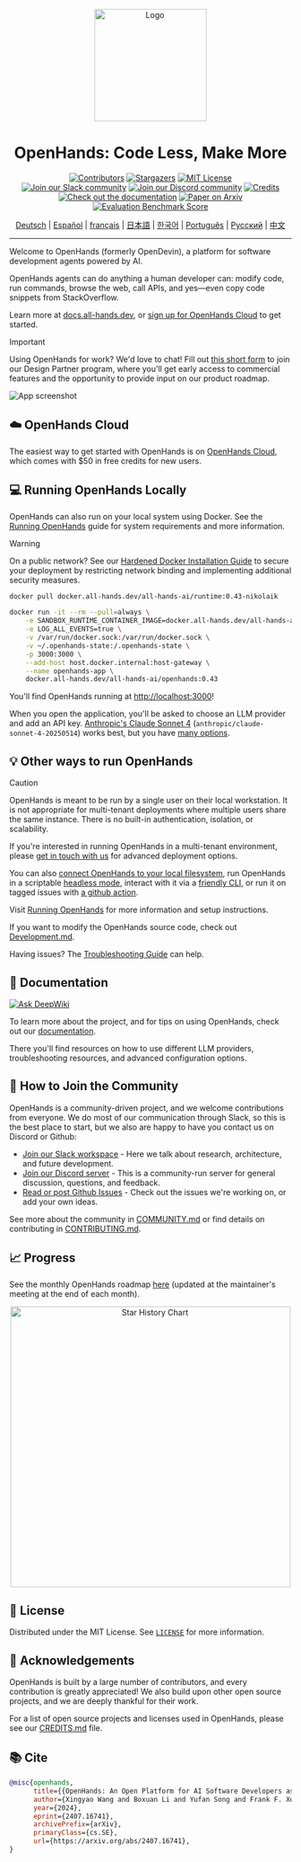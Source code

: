 <a name="readme-top"></a>

<div align="center">
  <img src="./docs/static/img/logo.png" alt="Logo" width="200">
  <h1 align="center">OpenHands: Code Less, Make More</h1>
</div>


<div align="center">
  <a href="https://github.com/All-Hands-AI/OpenHands/graphs/contributors"><img src="https://img.shields.io/github/contributors/All-Hands-AI/OpenHands?style=for-the-badge&color=blue" alt="Contributors"></a>
  <a href="https://github.com/All-Hands-AI/OpenHands/stargazers"><img src="https://img.shields.io/github/stars/All-Hands-AI/OpenHands?style=for-the-badge&color=blue" alt="Stargazers"></a>
  <a href="https://github.com/All-Hands-AI/OpenHands/blob/main/LICENSE"><img src="https://img.shields.io/github/license/All-Hands-AI/OpenHands?style=for-the-badge&color=blue" alt="MIT License"></a>
  <br/>
  <a href="https://join.slack.com/t/openhands-ai/shared_invite/zt-34zm4j0gj-Qz5kRHoca8DFCbqXPS~f_A"><img src="https://img.shields.io/badge/Slack-Join%20Us-red?logo=slack&logoColor=white&style=for-the-badge" alt="Join our Slack community"></a>
  <a href="https://discord.gg/ESHStjSjD4"><img src="https://img.shields.io/badge/Discord-Join%20Us-purple?logo=discord&logoColor=white&style=for-the-badge" alt="Join our Discord community"></a>
  <a href="https://github.com/All-Hands-AI/OpenHands/blob/main/CREDITS.md"><img src="https://img.shields.io/badge/Project-Credits-blue?style=for-the-badge&color=FFE165&logo=github&logoColor=white" alt="Credits"></a>
  <br/>
  <a href="https://docs.all-hands.dev/usage/getting-started"><img src="https://img.shields.io/badge/Documentation-000?logo=googledocs&logoColor=FFE165&style=for-the-badge" alt="Check out the documentation"></a>
  <a href="https://arxiv.org/abs/2407.16741"><img src="https://img.shields.io/badge/Paper%20on%20Arxiv-000?logoColor=FFE165&logo=arxiv&style=for-the-badge" alt="Paper on Arxiv"></a>
  <a href="https://docs.google.com/spreadsheets/d/1wOUdFCMyY6Nt0AIqF705KN4JKOWgeI4wUGUP60krXXs/edit?gid=0#gid=0"><img src="https://img.shields.io/badge/Benchmark%20score-000?logoColor=FFE165&logo=huggingface&style=for-the-badge" alt="Evaluation Benchmark Score"></a>

  <!-- Keep these links. Translations will automatically update with the README. -->
  <a href="https://www.readme-i18n.com/All-Hands-AI/OpenHands?lang=de">Deutsch</a> |
  <a href="https://www.readme-i18n.com/All-Hands-AI/OpenHands?lang=es">Español</a> |
  <a href="https://www.readme-i18n.com/All-Hands-AI/OpenHands?lang=fr">français</a> |
  <a href="https://www.readme-i18n.com/All-Hands-AI/OpenHands?lang=ja">日本語</a> |
  <a href="https://www.readme-i18n.com/All-Hands-AI/OpenHands?lang=ko">한국어</a> |
  <a href="https://www.readme-i18n.com/All-Hands-AI/OpenHands?lang=pt">Português</a> |
  <a href="https://www.readme-i18n.com/All-Hands-AI/OpenHands?lang=ru">Русский</a> |
  <a href="https://www.readme-i18n.com/All-Hands-AI/OpenHands?lang=zh">中文</a>

  <hr>
</div>

Welcome to OpenHands (formerly OpenDevin), a platform for software development agents powered by AI.

OpenHands agents can do anything a human developer can: modify code, run commands, browse the web,
call APIs, and yes—even copy code snippets from StackOverflow.

Learn more at [docs.all-hands.dev](https://docs.all-hands.dev), or [sign up for OpenHands Cloud](https://app.all-hands.dev) to get started.

> [!IMPORTANT]
> Using OpenHands for work? We'd love to chat! Fill out
> [this short form](https://docs.google.com/forms/d/e/1FAIpQLSet3VbGaz8z32gW9Wm-Grl4jpt5WgMXPgJ4EDPVmCETCBpJtQ/viewform)
> to join our Design Partner program, where you'll get early access to commercial features and the opportunity to provide input on our product roadmap.

![App screenshot](./docs/static/img/screenshot.png)

## ☁️ OpenHands Cloud

The easiest way to get started with OpenHands is on [OpenHands Cloud](https://app.all-hands.dev),
which comes with $50 in free credits for new users.

## 💻 Running OpenHands Locally

OpenHands can also run on your local system using Docker.
See the [Running OpenHands](https://docs.all-hands.dev/usage/installation) guide for
system requirements and more information.

> [!WARNING]
> On a public network? See our [Hardened Docker Installation Guide](https://docs.all-hands.dev/usage/runtimes/docker#hardened-docker-installation)
> to secure your deployment by restricting network binding and implementing additional security measures.


```bash
docker pull docker.all-hands.dev/all-hands-ai/runtime:0.43-nikolaik

docker run -it --rm --pull=always \
    -e SANDBOX_RUNTIME_CONTAINER_IMAGE=docker.all-hands.dev/all-hands-ai/runtime:0.43-nikolaik \
    -e LOG_ALL_EVENTS=true \
    -v /var/run/docker.sock:/var/run/docker.sock \
    -v ~/.openhands-state:/.openhands-state \
    -p 3000:3000 \
    --add-host host.docker.internal:host-gateway \
    --name openhands-app \
    docker.all-hands.dev/all-hands-ai/openhands:0.43
```

You'll find OpenHands running at [http://localhost:3000](http://localhost:3000)!

When you open the application, you'll be asked to choose an LLM provider and add an API key.
[Anthropic's Claude Sonnet 4](https://www.anthropic.com/api) (`anthropic/claude-sonnet-4-20250514`)
works best, but you have [many options](https://docs.all-hands.dev/usage/llms).

## 💡 Other ways to run OpenHands

> [!CAUTION]
> OpenHands is meant to be run by a single user on their local workstation.
> It is not appropriate for multi-tenant deployments where multiple users share the same instance. There is no built-in authentication, isolation, or scalability.
>
> If you're interested in running OpenHands in a multi-tenant environment, please
> [get in touch with us](https://docs.google.com/forms/d/e/1FAIpQLSet3VbGaz8z32gW9Wm-Grl4jpt5WgMXPgJ4EDPVmCETCBpJtQ/viewform)
> for advanced deployment options.

You can also [connect OpenHands to your local filesystem](https://docs.all-hands.dev/usage/runtimes/docker#connecting-to-your-filesystem),
run OpenHands in a scriptable [headless mode](https://docs.all-hands.dev/usage/how-to/headless-mode),
interact with it via a [friendly CLI](https://docs.all-hands.dev/usage/how-to/cli-mode),
or run it on tagged issues with [a github action](https://docs.all-hands.dev/usage/how-to/github-action).

Visit [Running OpenHands](https://docs.all-hands.dev/usage/installation) for more information and setup instructions.

If you want to modify the OpenHands source code, check out [Development.md](https://github.com/All-Hands-AI/OpenHands/blob/main/Development.md).

Having issues? The [Troubleshooting Guide](https://docs.all-hands.dev/usage/troubleshooting) can help.

## 📖 Documentation

  <a href="https://deepwiki.com/All-Hands-AI/OpenHands"><img src="https://deepwiki.com/badge.svg" alt="Ask DeepWiki" title="Autogenerated Documentation by DeepWiki"></a>

To learn more about the project, and for tips on using OpenHands,
check out our [documentation](https://docs.all-hands.dev/usage/getting-started).

There you'll find resources on how to use different LLM providers,
troubleshooting resources, and advanced configuration options.

## 🤝 How to Join the Community

OpenHands is a community-driven project, and we welcome contributions from everyone. We do most of our communication
through Slack, so this is the best place to start, but we also are happy to have you contact us on Discord or Github:

- [Join our Slack workspace](https://join.slack.com/t/openhands-ai/shared_invite/zt-34zm4j0gj-Qz5kRHoca8DFCbqXPS~f_A) - Here we talk about research, architecture, and future development.
- [Join our Discord server](https://discord.gg/ESHStjSjD4) - This is a community-run server for general discussion, questions, and feedback.
- [Read or post Github Issues](https://github.com/All-Hands-AI/OpenHands/issues) - Check out the issues we're working on, or add your own ideas.

See more about the community in [COMMUNITY.md](./COMMUNITY.md) or find details on contributing in [CONTRIBUTING.md](./CONTRIBUTING.md).

## 📈 Progress

See the monthly OpenHands roadmap [here](https://github.com/orgs/All-Hands-AI/projects/1) (updated at the maintainer's meeting at the end of each month).

<p align="center">
  <a href="https://star-history.com/#All-Hands-AI/OpenHands&Date">
    <img src="https://api.star-history.com/svg?repos=All-Hands-AI/OpenHands&type=Date" width="500" alt="Star History Chart">
  </a>
</p>

## 📜 License

Distributed under the MIT License. See [`LICENSE`](./LICENSE) for more information.

## 🙏 Acknowledgements

OpenHands is built by a large number of contributors, and every contribution is greatly appreciated! We also build upon other open source projects, and we are deeply thankful for their work.

For a list of open source projects and licenses used in OpenHands, please see our [CREDITS.md](./CREDITS.md) file.

## 📚 Cite

```bibtex
@misc{openhands,
      title={{OpenHands: An Open Platform for AI Software Developers as Generalist Agents}},
      author={Xingyao Wang and Boxuan Li and Yufan Song and Frank F. Xu and Xiangru Tang and Mingchen Zhuge and Jiayi Pan and Yueqi Song and Bowen Li and Jaskirat Singh and Hoang H. Tran and Fuqiang Li and Ren Ma and Mingzhang Zheng and Bill Qian and Yanjun Shao and Niklas Muennighoff and Yizhe Zhang and Binyuan Hui and Junyang Lin and Robert Brennan and Hao Peng and Heng Ji and Graham Neubig},
      year={2024},
      eprint={2407.16741},
      archivePrefix={arXiv},
      primaryClass={cs.SE},
      url={https://arxiv.org/abs/2407.16741},
}
```
